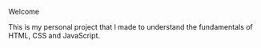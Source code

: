 <p>Welcome<br>

This is my personal project that I made to understand the fundamentals of HTML, CSS and JavaScript.
</p>

